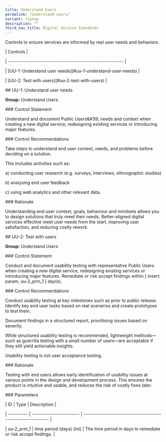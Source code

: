 ```yaml
---
title: Understand Users
permalink: /understand-users/
variant: tiptap
description: ""
third_nav_title: Digital Service Standards
---
```

<p>Controls to ensure services are informed by real user needs and behaviors.</p>
<p>| Controls |</p>
<p>| ---------------------------------------------------------- |</p>
<p>| [UU-1: Understand user needs](#uu-1-understand-user-needs) |</p>
<p>| [UU-2: Test with users](#uu-2-test-with-users) |</p>
<p>## UU-1: Understand user needs</p>
<p><strong>Group:</strong> Understand Users</p>
<p>### Control Statement</p>
<p>Understand and document Public Users&amp;#39; needs and context when creating
a new digital service, redesigning existing services or introducing major
features.</p>
<p>### Control Recommendations</p>
<p>Take steps to understand end user context, needs, and problems before
deciding on a solution.</p>
<p>This includes activities such as:</p>
<p>a) conducting user research (e.g. surveys, interviews, ethnographic studies)</p>
<p>b) analysing end user feedback</p>
<p>c) using web analytics and other relevant data.</p>
<p>### Rationale</p>
<p>Understanding end user context, goals, behaviour and mindsets allows you
to design solutions that truly meet their needs. Better-aligned digital
services effective meet user needs from the start, improving user satisfaction,
and reducing costly rework.</p>
<p>## UU-2: Test with users</p>
<p><strong>Group:</strong> Understand Users</p>
<p>### Control Statement</p>
<p>Conduct and document usability testing with representative Public Users
when creating a new digital service, redesigning existing services or introducing
major features. Remediate or risk accept findings within [ insert: param,
uu-2_prm_1 ] day(s).</p>
<p>### Control Recommendations</p>
<p>Conduct usability testing at key milestones such as prior to public release.
Identify key end user tasks based on real scenarios and create prototypes
to test them.</p>
<p>Document findings in a structured report, prioritising issues based on
severity.</p>
<p>While structured usability testing is recommended, lightweight methods—such
as guerrilla testing with a small number of users—are acceptable if they
still yield actionable insights.</p>
<p>Usability testing is not user acceptance testing.</p>
<p>### Rationale</p>
<p>Testing with end users allows early identification of usability issues
at various points in the design and development process. This ensures the
product is intuitive and usable, and reduces the risk of costly fixes later.</p>
<p>### Parameters</p>
<p>| ID | Type | Description |</p>
<p>| ---------- | ------------------------ | -------------------------------------------------------------
|</p>
<p>| uu-2_prm_1 | time period (days) (int) | The time period in days to remediate
or risk accept findings. |</p>
<p></p>